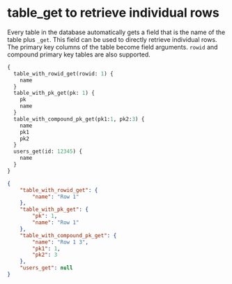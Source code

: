 # table_get to retrieve individual rows

Every table in the database automatically gets a field that is the name of the table plus `_get`. This field can be used to directly retrieve individual rows. The primary key columns of the table become field arguments. `rowid` and compound primary key tables are also supported.

```graphql
{
  table_with_rowid_get(rowid: 1) {
    name
  }
  table_with_pk_get(pk: 1) {
    pk
    name
  }
  table_with_compound_pk_get(pk1:1, pk2:3) {
    name
    pk1
    pk2
  }
  users_get(id: 12345) {
    name
  }
}
```

```json
{
    "table_with_rowid_get": {
        "name": "Row 1"
    },
    "table_with_pk_get": {
        "pk": 1,
        "name": "Row 1"
    },
    "table_with_compound_pk_get": {
        "name": "Row 1 3",
        "pk1": 1,
        "pk2": 3
    },
    "users_get": null
}
```
